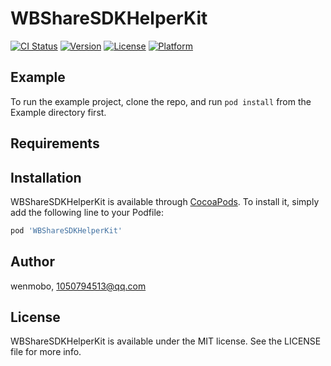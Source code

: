 # WBShareSDKHelperKit

[![CI Status](https://img.shields.io/travis/wenmobo/WBShareSDKHelperKit.svg?style=flat)](https://travis-ci.org/wenmobo/WBShareSDKHelperKit)
[![Version](https://img.shields.io/cocoapods/v/WBShareSDKHelperKit.svg?style=flat)](https://cocoapods.org/pods/WBShareSDKHelperKit)
[![License](https://img.shields.io/cocoapods/l/WBShareSDKHelperKit.svg?style=flat)](https://cocoapods.org/pods/WBShareSDKHelperKit)
[![Platform](https://img.shields.io/cocoapods/p/WBShareSDKHelperKit.svg?style=flat)](https://cocoapods.org/pods/WBShareSDKHelperKit)

## Example

To run the example project, clone the repo, and run `pod install` from the Example directory first.

## Requirements

## Installation

WBShareSDKHelperKit is available through [CocoaPods](https://cocoapods.org). To install
it, simply add the following line to your Podfile:

```ruby
pod 'WBShareSDKHelperKit'
```

## Author

wenmobo, 1050794513@qq.com

## License

WBShareSDKHelperKit is available under the MIT license. See the LICENSE file for more info.
